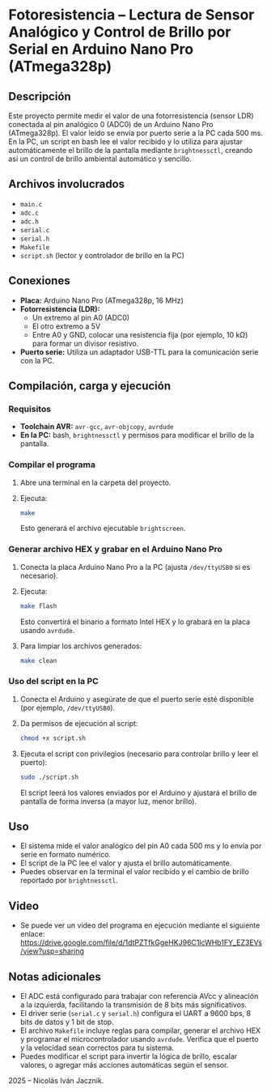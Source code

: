 # Fotoresistencia – Lectura de Sensor Analógico y Control de Brillo por Serial en Arduino Nano Pro (ATmega328p)

## Descripción

Este proyecto permite medir el valor de una fotorresistencia (sensor LDR) conectada al pin analógico 0 (ADC0) de un Arduino Nano Pro (ATmega328p). El valor leído se envía por puerto serie a la PC cada 500 ms. En la PC, un script en bash lee el valor recibido y lo utiliza para ajustar automáticamente el brillo de la pantalla mediante `brightnessctl`, creando así un control de brillo ambiental automático y sencillo.

## Archivos involucrados

- `main.c`
- `adc.c`
- `adc.h`
- `serial.c`
- `serial.h`
- `Makefile`
- `script.sh` (lector y controlador de brillo en la PC)

## Conexiones

- **Placa:** Arduino Nano Pro (ATmega328p, 16 MHz)
- **Fotorresistencia (LDR):** 
  - Un extremo al pin A0 (ADC0)
  - El otro extremo a 5V
  - Entre A0 y GND, colocar una resistencia fija (por ejemplo, 10 kΩ) para formar un divisor resistivo.
- **Puerto serie:** Utiliza un adaptador USB-TTL para la comunicación serie con la PC.

## Compilación, carga y ejecución

### Requisitos

- **Toolchain AVR:** `avr-gcc`, `avr-objcopy`, `avrdude`
- **En la PC:** bash, `brightnessctl` y permisos para modificar el brillo de la pantalla.

### Compilar el programa

1. Abre una terminal en la carpeta del proyecto.
2. Ejecuta:

   ```sh
   make
   ```

   Esto generará el archivo ejecutable `brightscreen`.

### Generar archivo HEX y grabar en el Arduino Nano Pro

1. Conecta la placa Arduino Nano Pro a la PC (ajusta `/dev/ttyUSB0` si es necesario).
2. Ejecuta:

   ```sh
   make flash
   ```

   Esto convertirá el binario a formato Intel HEX y lo grabará en la placa usando `avrdude`.

3. Para limpiar los archivos generados:

   ```sh
   make clean
   ```

### Uso del script en la PC

1. Conecta el Arduino y asegúrate de que el puerto serie esté disponible (por ejemplo, `/dev/ttyUSB0`).
2. Da permisos de ejecución al script:

   ```sh
   chmod +x script.sh
   ```

3. Ejecuta el script con privilegios (necesario para controlar brillo y leer el puerto):

   ```sh
   sudo ./script.sh
   ```

   El script leerá los valores enviados por el Arduino y ajustará el brillo de pantalla de forma inversa (a mayor luz, menor brillo).

## Uso

- El sistema mide el valor analógico del pin A0 cada 500 ms y lo envía por serie en formato numérico.
- El script de la PC lee el valor y ajusta el brillo automáticamente.
- Puedes observar en la terminal el valor recibido y el cambio de brillo reportado por `brightnessctl`.

## Video

- Se puede ver un video del programa en ejecución mediante el siguiente enlace: https://drive.google.com/file/d/1dtPZTfkGgeHKJ96C1lcWHb1FY_EZ3EVs/view?usp=sharing

## Notas adicionales

- El ADC está configurado para trabajar con referencia AVcc y alineación a la izquierda, facilitando la transmisión de 8 bits más significativos.
- El driver serie (`serial.c` y `serial.h`) configura el UART a 9600 bps, 8 bits de datos y 1 bit de stop.
- El archivo `Makefile` incluye reglas para compilar, generar el archivo HEX y programar el microcontrolador usando `avrdude`. Verifica que el puerto y la velocidad sean correctos para tu sistema.
- Puedes modificar el script para invertir la lógica de brillo, escalar valores, o agregar más acciones automáticas según el sensor.

2025 – Nicolás Iván Jacznik.